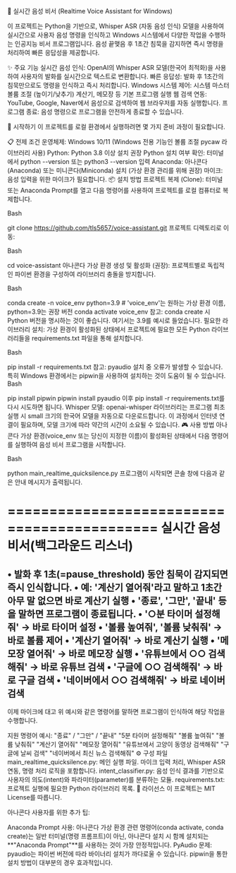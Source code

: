 🤖 실시간 음성 비서 (Realtime Voice Assistant for Windows)

이 프로젝트는 Python을 기반으로, Whisper ASR (자동 음성 인식) 모델을 사용하여 실시간으로 사용자 음성 명령을 인식하고
Windows 시스템에서 다양한 작업을 수행하는 인공지능 비서 프로그램입니다.
음성 끝맺음 후 1초간 침묵을 감지하면 즉시 명령을 처리하여 빠른 응답성을 제공합니다.

✨ 주요 기능
실시간 음성 인식: OpenAI의 Whisper ASR 모델(한국어 최적화)을 사용하여 사용자의 발화를 실시간으로 텍스트로 변환합니다.
빠른 응답성: 발화 후 1초간의 침묵만으로도 명령을 인식하고 즉시 처리합니다.
Windows 시스템 제어:
시스템 마스터 볼륨 조절 (높이기/낮추기)
계산기, 메모장 등 기본 프로그램 실행
웹 검색 연동:
YouTube, Google, Naver에서 음성으로 검색하여 웹 브라우저를 자동 실행합니다.
프로그램 종료: 음성 명령으로 프로그램을 안전하게 종료할 수 있습니다.

🚀 시작하기
이 프로젝트를 로컬 환경에서 실행하려면 몇 가지 준비 과정이 필요합니다.

📋 전제 조건
운영체제: Windows 10/11 (Windows 전용 기능인 볼륨 조절 pycaw 라이브러리 사용)
Python: Python 3.8 이상 설치 권장
Python 설치 여부 확인: 터미널에서 python --version 또는 python3 --version 입력
Anaconda: 아나콘다(Anaconda) 또는 미니콘다(Miniconda) 설치 (가상 환경 관리를 위해 권장)
마이크: 음성 입력을 위한 마이크가 필요합니다.
📦 설치 방법
프로젝트 복제 (Clone):
터미널 또는 Anaconda Prompt를 열고 다음 명령어를 사용하여 프로젝트를 로컬 컴퓨터로 복제합니다.

Bash

git clone https://github.com/tls5657/voice-assistant.git
프로젝트 디렉토리로 이동:

Bash

cd voice-assistant
아나콘다 가상 환경 생성 및 활성화 (권장):
프로젝트별로 독립적인 파이썬 환경을 구성하여 라이브러리 충돌을 방지합니다.

Bash

conda create -n voice_env python=3.9  # 'voice_env'는 원하는 가상 환경 이름, python=3.9는 권장 버전
conda activate voice_env
참고: conda create 시 Python 버전을 명시하는 것이 좋습니다. 여기서는 3.9를 예시로 들었습니다.
필요한 라이브러리 설치:
가상 환경이 활성화된 상태에서 프로젝트에 필요한 모든 Python 라이브러리들을 requirements.txt 파일을 통해 설치합니다.

Bash

pip install -r requirements.txt
참고: pyaudio 설치 중 오류가 발생할 수 있습니다. 특히 Windows 환경에서는 pipwin을 사용하여 설치하는 것이 도움이 될 수 있습니다.
Bash

pip install pipwin
pipwin install pyaudio
이후 pip install -r requirements.txt를 다시 시도하면 됩니다.
Whisper 모델: openai-whisper 라이브러리는 프로그램 최초 실행 시 small 크기의 한국어 모델을 자동으로 다운로드합니다. 이 과정에서 인터넷 연결이 필요하며, 모델 크기에 따라 약간의 시간이 소요될 수 있습니다.
🎮 사용 방법
아나콘다 가상 환경(voice_env 또는 당신이 지정한 이름)이 활성화된 상태에서 다음 명령어를 실행하여 음성 비서 프로그램을 시작합니다.

Bash

python main_realtime_quicksilence.py
프로그램이 시작되면 콘솔 창에 다음과 같은 안내 메시지가 출력됩니다.

============================================
   실시간 음성 비서(백그라운드 리스너)   
============================================
   • 발화 후 1초(=pause_threshold) 동안 침묵이 감지되면 즉시 인식합니다.
   • 예: '계산기 열어줘'라고 말하고 1초간 아무 말 없으면 바로 계산기 실행
   • '종료', '그만', '끝내' 등을 말하면 프로그램이 종료됩니다.
   • '○분 타이머 설정해줘' → 바로 타이머 설정
   • '볼륨 높여줘', '볼륨 낮춰줘' → 바로 볼륨 제어
   • '계산기 열어줘' → 바로 계산기 실행
   • '메모장 열어줘' → 바로 메모장 실행
   • '유튜브에서 ○○ 검색해줘' → 바로 유튜브 검색
   • '구글에 ○○ 검색해줘' → 바로 구글 검색
   • '네이버에서 ○○ 검색해줘' → 바로 네이버 검색
--------------------------------------------
이제 마이크에 대고 위 예시와 같은 명령어를 말하면 프로그램이 인식하여 해당 작업을 수행합니다.

지원 명령어 예시:
"종료" / "그만" / "끝내"
"5분 타이머 설정해줘"
"볼륨 높여줘"
"볼륨 낮춰줘"
"계산기 열어줘"
"메모장 열어줘"
"유튜브에서 고양이 동영상 검색해줘"
"구글에 날씨 검색"
"네이버에서 최신 뉴스 검색해줘"
⚙️ 구성 파일
main_realtime_quicksilence.py: 메인 실행 파일. 마이크 입력 처리, Whisper ASR 연동, 명령 처리 로직을 포함합니다.
intent_classifier.py: 음성 인식 결과를 기반으로 사용자의 의도(intent)와 파라미터(parameter)를 분류하는 모듈.
requirements.txt: 프로젝트 실행에 필요한 Python 라이브러리 목록.
📝 라이선스
이 프로젝트는 MIT License를 따릅니다.

아나콘다 사용자를 위한 추가 팁:

Anaconda Prompt 사용: 아나콘다 가상 환경 관련 명령어(conda activate, conda create)는 일반 터미널(명령 프롬프트)이 아닌, 아나콘다 설치 시 함께 설치되는 **"Anaconda Prompt"**를 사용하는 것이 가장 안정적입니다.
PyAudio 문제: pyaudio는 파이썬 버전에 따라 바이너리 설치가 까다로울 수 있습니다. pipwin을 통한 설치 방법이 대부분의 경우 효과적입니다.
